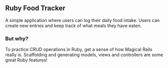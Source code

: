 ## Ruby Food Tracker

A simple application where users can log their daily food intake. Users can create new entries and keep track of what meals they have eaten.

### But why?

To practice CRUD operations in Ruby, get a sense of how Magical Rails really is. Scaffolding and generating models, views and controllers are some great Ruby features!
